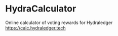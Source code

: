 # HydraCalculator
Online calculator of voting rewards for Hydraledger https://calc.hydraledger.tech
